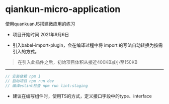 # qiankun-micro-application
使用quankuanJS搭建微应用的练习
- 项目开始时间 2021年9月6日

- 引入babel-import-plugin，会在编译过程中将 import 的写法自动转换为按需引入的方式。
> 在引入此插件之后，初始项目体积从接近400KB减小至150KB

---

```javascript
// 安装依赖 npm i
// 启动项目 npm run dev
// 编译eslint检查 npm run lint:staging
```

- 建议在编写组件时，使用TS的方式，定义接口字段中的type、interface

